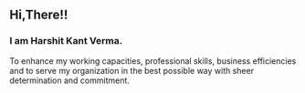 ## Hi,There!!

### I am Harshit Kant Verma.

To enhance my working capacities, professional skills, business efficiencies and to serve my organization in the best  possible way with sheer determination and commitment.




